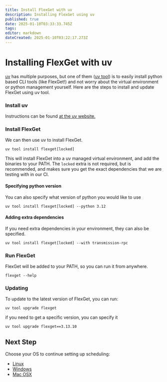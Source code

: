 ```yaml
---
title: Install FlexGet with uv
description: Installing FlexGet using uv
published: true
date: 2025-01-10T03:33:33.745Z
tags: 
editor: markdown
dateCreated: 2025-01-10T03:22:17.273Z
---
```


# Installing FlexGet with uv
[uv](https://docs.astral.sh/uv/) has multiple purposes, but one of them ([uv tool](https://docs.astral.sh/uv/guides/tools/)) is to easily install python based CLI tools (like FlexGet!) and not worry about the virtual environment or python management yourself. Here are the steps to install and update FlexGet using uv tool.

### Install uv
Instructions can be found [at the uv website.](https://docs.astral.sh/uv/getting-started/installation/)

### Install FlexGet
We can then use uv to install FlexGet.
```
uv tool install flexget[locked]
```
This will install FlexGet into a uv managed virtual environment, and add the binaries to your PATH. The `locked` extra is not required, but is recommended, and makes sure you get the exact dependencies that we are testing with in our CI.

#### Specifying python version
You can also specify what version of python you would like to use
```
uv tool install flexget[locked] --python 3.12
```

#### Adding extra dependencies
If you need extra dependencies in your environment, they can also be specified.
```
uv tool install flexget[locked] --with transmission-rpc
```

### Run FlexGet
FlexGet will be added to your PATH, so you can run it from anywhere.
```
flexget --help
```

### Updating
To update to the latest version of FlexGet, you can run:
```
uv tool upgrade flexget
```
if you need to get a specific version, you can specify it
```
uv tool upgrade flexget==3.13.10
```

## Next Step

Choose your OS to continue setting up scheduling:
 * [Linux](/InstallWizard/Linux/Scheduling)
 * [Windows](/InstallWizard/Windows/Scheduling)
 * [Mac OSX](/InstallWizard/OSX/Autorun)